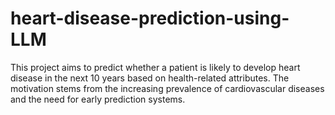 # heart-disease-prediction-using-LLM
This project aims to predict whether a patient is likely to develop heart disease in the next 10 years based on health-related attributes. The motivation stems from the increasing prevalence of cardiovascular diseases and the need for early prediction systems.
